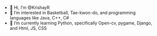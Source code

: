 - 👋 Hi, I’m @KrishayR
- 👀 I’m interested in Basketball, Tae-kwon-do, and programming languages like Java, C++, C# 
- 🌱 I’m currently learning Python, specifically Open-cv, pygame, Django, and Html, JS, CSS

